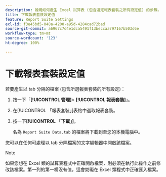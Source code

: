 ```yaml
---
description: 說明如何產生 Excel 試算表 (包含選定報表套裝之所有設定值) 的步驟。
title: 下載報表套裝設定值
feature: Report Suite Settings
exl-id: f3e45bd5-048a-4200-a95d-4284cad72bad
source-git-commit: a6967c7d4e1dca5491f13beccaa797167b503d6e
workflow-type: tm+mt
source-wordcount: '123'
ht-degree: 100%

---
```


# 下載報表套裝設定值

若要產生以 tab 分隔的檔案 (包含所選報表套裝的所有設定)：

1. 按一下「**[!UICONTROL 管理]**> **[!UICONTROL 報表套裝]**」。

2. 在[!UICONTROL 「報表套裝」]表格中選取報表套裝。

3. 按一下&#x200B;**[!UICONTROL 「下載」]**。

   名為 `Report Suite Data.tab` 的檔案將下載到至您的本機電腦中。

您可以在任何可處理以 tab 分隔檔案的文字編輯器中開啟該檔案。

>[!NOTE]
>
>   如果您想在 Excel 類的試算表程式中正確開啟檔案，則必須在執行此操作之前修改該檔案。第一列的第一欄沒有值，這會妨礙在 Excel 類程式中正確匯入檔案。
